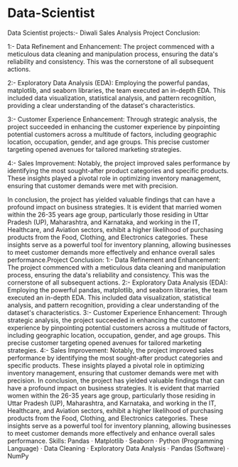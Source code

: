 # Data-Scientist
Data Scientist projects:- Diwali Sales Analysis
Project Conclusion:

1:- Data Refinement and Enhancement: The project commenced with a meticulous data cleaning and manipulation process, ensuring the data's reliability and consistency. This was the cornerstone of all subsequent actions.

2:- Exploratory Data Analysis (EDA): Employing the powerful pandas, matplotlib, and seaborn libraries, the team executed an in-depth EDA. This included data visualization, statistical analysis, and pattern recognition, providing a clear understanding of the dataset's characteristics.

3:- Customer Experience Enhancement: Through strategic analysis, the project succeeded in enhancing the customer experience by pinpointing potential customers across a multitude of factors, including geographic location, occupation, gender, and age groups. This precise customer targeting opened avenues for tailored marketing strategies.

4:- Sales Improvement: Notably, the project improved sales performance by identifying the most sought-after product categories and specific products. These insights played a pivotal role in optimizing inventory management, ensuring that customer demands were met with precision.

In conclusion, the project has yielded valuable findings that can have a profound impact on business strategies. It is evident that married women within the 26-35 years age group, particularly those residing in Uttar Pradesh (UP), Maharashtra, and Karnataka, and working in the IT, Healthcare, and Aviation sectors, exhibit a higher likelihood of purchasing products from the Food, Clothing, and Electronics categories. These insights serve as a powerful tool for inventory planning, allowing businesses to meet customer demands more effectively and enhance overall sales performance.Project Conclusion: 1:- Data Refinement and Enhancement: The project commenced with a meticulous data cleaning and manipulation process, ensuring the data's reliability and consistency. This was the cornerstone of all subsequent actions. 2:- Exploratory Data Analysis (EDA): Employing the powerful pandas, matplotlib, and seaborn libraries, the team executed an in-depth EDA. This included data visualization, statistical analysis, and pattern recognition, providing a clear understanding of the dataset's characteristics. 3:- Customer Experience Enhancement: Through strategic analysis, the project succeeded in enhancing the customer experience by pinpointing potential customers across a multitude of factors, including geographic location, occupation, gender, and age groups. This precise customer targeting opened avenues for tailored marketing strategies. 4:- Sales Improvement: Notably, the project improved sales performance by identifying the most sought-after product categories and specific products. These insights played a pivotal role in optimizing inventory management, ensuring that customer demands were met with precision. In conclusion, the project has yielded valuable findings that can have a profound impact on business strategies. It is evident that married women within the 26-35 years age group, particularly those residing in Uttar Pradesh (UP), Maharashtra, and Karnataka, and working in the IT, Healthcare, and Aviation sectors, exhibit a higher likelihood of purchasing products from the Food, Clothing, and Electronics categories. These insights serve as a powerful tool for inventory planning, allowing businesses to meet customer demands more effectively and enhance overall sales performance.
Skills: Pandas · Matplotlib · Seaborn · Python (Programming Language) · Data Cleaning · Exploratory Data Analysis · Pandas (Software) · NumPy
